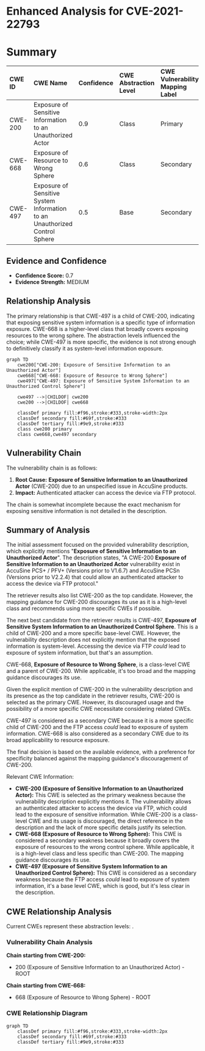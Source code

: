 # Enhanced Analysis for CVE-2021-22793

# Summary
| CWE ID  | CWE Name                                                        | Confidence | CWE Abstraction Level | CWE Vulnerability Mapping Label | CWE-Vulnerability Mapping Notes |
| :-------- | :-------------------------------------------------------------- | :--------- | :-------------------- | :------------------------------ | :------------------------------ |
| CWE-200   | Exposure of Sensitive Information to an Unauthorized Actor        | 0.9        | Class                 | Primary                         | Discouraged                   |
| CWE-668   | Exposure of Resource to Wrong Sphere                            | 0.6        | Class                 | Secondary                       | Discouraged                   |
| CWE-497   | Exposure of Sensitive System Information to an Unauthorized Control Sphere | 0.5        | Base                  | Secondary                       | Allowed                       |

## Evidence and Confidence

*   **Confidence Score:** 0.7
*   **Evidence Strength:** MEDIUM

## Relationship Analysis
The primary relationship is that CWE-497 is a child of CWE-200, indicating that exposing sensitive system information is a specific type of information exposure. CWE-668 is a higher-level class that broadly covers exposing resources to the wrong sphere. The abstraction levels influenced the choice; while CWE-497 is more specific, the evidence is not strong enough to definitively classify it as system-level information exposure.

```mermaid
graph TD
    cwe200["CWE-200: Exposure of Sensitive Information to an Unauthorized Actor"]
    cwe668["CWE-668: Exposure of Resource to Wrong Sphere"]
    cwe497["CWE-497: Exposure of Sensitive System Information to an Unauthorized Control Sphere"]

    cwe497 -->|CHILDOF| cwe200
    cwe200 -->|CHILDOF| cwe668

    classDef primary fill:#f96,stroke:#333,stroke-width:2px
    classDef secondary fill:#69f,stroke:#333
    classDef tertiary fill:#9e9,stroke:#333
    class cwe200 primary
    class cwe668,cwe497 secondary
```

## Vulnerability Chain
The vulnerability chain is as follows:

1.  **Root Cause:** **Exposure of Sensitive Information to an Unauthorized Actor** (CWE-200) due to an unspecified issue in AccuSine products.
2.  **Impact:** Authenticated attacker can access the device via FTP protocol.

The chain is somewhat incomplete because the exact mechanism for exposing sensitive information is not detailed in the description.

## Summary of Analysis
The initial assessment focused on the provided vulnerability description, which explicitly mentions "**Exposure of Sensitive Information to an Unauthorized Actor**". The description states, "A CWE-200 **Exposure of Sensitive Information to an Unauthorized Actor** vulnerability exist in AccuSine PCS+ / PFV+ (Versions prior to V1.6.7) and AccuSine PCSn (Versions prior to V2.2.4) that could allow an authenticated attacker to access the device via FTP protocol."

The retriever results also list CWE-200 as the top candidate. However, the mapping guidance for CWE-200 discourages its use as it is a high-level class and recommends using more specific CWEs if possible.

The next best candidate from the retriever results is CWE-497, **Exposure of Sensitive System Information to an Unauthorized Control Sphere**. This is a child of CWE-200 and a more specific base-level CWE. However, the vulnerability description does not explicitly mention that the exposed information is system-level. Accessing the device via FTP *could* lead to exposure of system information, but that's an assumption.

CWE-668, **Exposure of Resource to Wrong Sphere**, is a class-level CWE and a parent of CWE-200. While applicable, it's too broad and the mapping guidance discourages its use.

Given the explicit mention of CWE-200 in the vulnerability description and its presence as the top candidate in the retriever results, CWE-200 is selected as the primary CWE. However, its discouraged usage and the possibility of a more specific CWE necessitate considering related CWEs.

CWE-497 is considered as a secondary CWE because it is a more specific child of CWE-200 and the FTP access *could* lead to exposure of system information. CWE-668 is also considered as a secondary CWE due to its broad applicability to resource exposure.

The final decision is based on the available evidence, with a preference for specificity balanced against the mapping guidance's discouragement of CWE-200.

Relevant CWE Information:
*   **CWE-200 (Exposure of Sensitive Information to an Unauthorized Actor):** This CWE is selected as the primary weakness because the vulnerability description explicitly mentions it. The vulnerability allows an authenticated attacker to access the device via FTP, which could lead to the exposure of sensitive information. While CWE-200 is a class-level CWE and its usage is discouraged, the direct reference in the description and the lack of more specific details justify its selection.
*   **CWE-668 (Exposure of Resource to Wrong Sphere):** This CWE is considered a secondary weakness because it broadly covers the exposure of resources to the wrong control sphere. While applicable, it is a high-level class and less specific than CWE-200. The mapping guidance discourages its use.
*   **CWE-497 (Exposure of Sensitive System Information to an Unauthorized Control Sphere):** This CWE is considered as a secondary weakness because the FTP access *could* lead to exposure of system information, it's a base level CWE, which is good, but it's less clear in the description.


## CWE Relationship Analysis

Current CWEs represent these abstraction levels: .


### Vulnerability Chain Analysis

**Chain starting from CWE-200:**
- 200 (Exposure of Sensitive Information to an Unauthorized Actor) - ROOT


**Chain starting from CWE-668:**
- 668 (Exposure of Resource to Wrong Sphere) - ROOT



### CWE Relationship Diagram

```mermaid
graph TD
    classDef primary fill:#f96,stroke:#333,stroke-width:2px
    classDef secondary fill:#69f,stroke:#333
    classDef tertiary fill:#9e9,stroke:#333
```